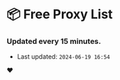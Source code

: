 # :package: Free Proxy List
### Updated every 15 minutes.

- Last updated: `2024-06-19 16:54`

:heart:
